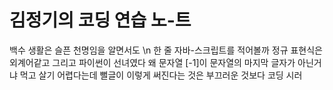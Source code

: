 # 김정기의 코딩 연습 노-트
백수 생활은 슬픈 천명임을 알면서도 \n
한 줄 자바-스크립트를 적어볼까
정규 표현식은 외계어같고
그리고 파이썬이 선녀였다
왜 문자열 [-1]이 문자열의 마지막 글자가 아닌거냐
먹고 살기 어렵다는데
뻘글이 이렇게 써진다는 것은
부끄러운 
것보다 코딩 시러
